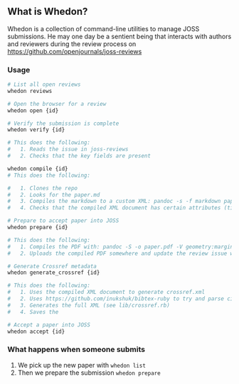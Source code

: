 ## What is Whedon?

Whedon is a collection of command-line utilities to manage JOSS submissions. He may one day be a sentient being that interacts with authors and reviewers during the review process on https://github.com/openjournals/joss-reviews

### Usage

```bash
# List all open reviews
whedon reviews

# Open the browser for a review
whedon open {id}

# Verify the submission is complete
whedon verify {id}

# This does the following:
#   1. Reads the issue in joss-reviews
#   2. Checks that the key fields are present

whedon compile {id}
# This does the following:

#   1. Clones the repo
#   2. Looks for the paper.md
#   3. Compiles the markdown to a custom XML: pandoc -s -f markdown paper.md -o paper.xml --template xml.template
#   4. Checks that the compiled XML document has certain attributes (title, authors, summary etc.)

# Prepare to accept paper into JOSS
whedon prepare {id}

# This does the following:
#   1. Compiles the PDF with: pandoc -S -o paper.pdf -V geometry:margin=1in --filter pandoc-citeproc paper.md --template latex.template
#   2. Uploads the compiled PDF somewhere and update the review issue with a link to the PDF

# Generate Crossref metadata
whedon generate_crossref {id}

# This does the following:
#   1. Uses the compiled XML document to generate crossref.xml
#   2. Uses https://github.com/inukshuk/bibtex-ruby to try and parse citations (see lib/bibtex.rb)
#   3. Generates the full XML (see lib/crossref.rb)
#   4. Saves the

# Accept a paper into JOSS
whedon accept {id}
```

### What happens when someone submits

1. We pick up the new paper with `whedon list`
2. Then we prepare the submission `whedon prepare`
